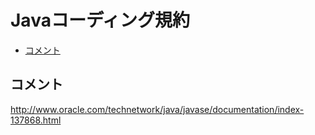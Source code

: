 # Javaコーディング規約

- [コメント](#comments)

## コメント <a name="comments">

http://www.oracle.com/technetwork/java/javase/documentation/index-137868.html

